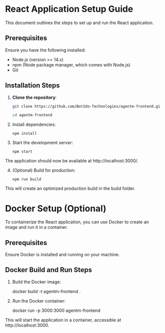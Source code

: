 # React Application Setup Guide

This document outlines the steps to set up and run the React application.

## Prerequisites

Ensure you have the following installed:

- Node.js (version >= 14.x)
- npm (Node package manager, which comes with Node.js)
- Git

## Installation Steps

1. **Clone the repository**:
   ```bash
   git clone https://github.com/Bot2do-Technologies/agentm-frontend.git
   
   cd agentm-frontend

2.	Install dependencies:

		npm install


3.	Start the development server:

		npm start

The application should now be available at http://localhost:3000/.

4.	(Optional) Build for production:

		npm run build

This will create an optimized production build in the build folder.



# Docker Setup (Optional)

To containerize the React application, you can use Docker to create an image and run it in a container.

## Prerequisites

Ensure Docker is installed and running on your machine.

## Docker Build and Run Steps

1.	Build the Docker image:

    docker build -t agentm-frontend .

2.	Run the Docker container:

    docker run -p 3000:3000 agentm-frontend

This will start the application in a container, accessible at http://localhost:3000.

